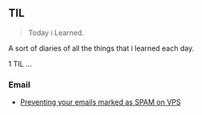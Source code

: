## TIL

>Today i Learned.

A sort of diaries of all the things that i learned each day.

1 TIL ... 

### Email
 - [Preventing your emails marked as SPAM on VPS](https://github.com/steliosph/TIL/blob/master/Email/TIL%20-%20VPS%20Setup%20SPAM.md)

